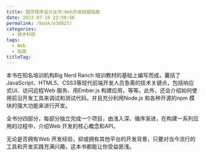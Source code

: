 ```yaml
---
title: 图灵程序设计丛书:Web开发权威指南
date: 2022-07-18 22:59:56
permalink: /book/e3d827/
categories:
  - 技术科技
tags:
  - Web
  - 指南
titleTag: 
---
```


本书在知名培训机构Big Nerd Ranch 培训教材的基础上编写而成，囊括了JavaScript、HTML5、CSS3等现代前端开发人员急需的技术关键点，包括响应式UI、访问远程Web 服务、用Ember.js 构建应用，等等。此外，还会介绍如何使用前沿开发工具来调试和测试代码，并且充分利用Node.js 和各种开源的npm 模块的强大功能来进行开发。

<!-- more -->

全书分四部分，每部分独立完成一个项目，由浅入深、循序渐进，在构建一系列应用的过程中，介绍Web 开发的核心概念和API。

无论是否拥有Web 开发经验，抑或拥有其他平台的开发背景，只要对当今流行的工具和开发实践充满兴趣，这本书都能让你受益匪浅。

<BookShelf
album="https://cdn.staticaly.com/gh/jonsam-ng/image-hosting@master/oxygen-space/image.5b8eil1zeqw.png"
:pages="431"
link="https://www.aliyundrive.com/s/ZqUKtdu1h4G"
douban="https://book.douban.com/subject/27133217/"
author="[美] Chris Aquino, / [美] Todd Gandee"
publisher="人民邮电出版社"
intro="本书囊括了JavaScript、HTML5、CSS3等现代前端开发人员急需的技术关键点，包括响应式UI、访问远程Web 服务、用Ember.js 构建应用，等等。此外，还会介绍如何使用前沿开发工具来调试和测试代码，并且充分利用Node.js 和各种开源的 npm 模块的强大功能来进行开发。"
lang="中文"
/>
